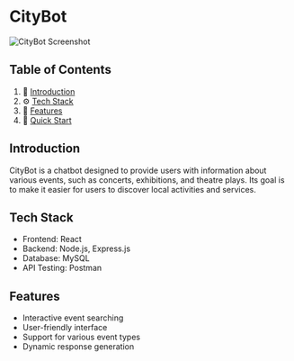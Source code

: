 # CityBot

![CityBot Screenshot](D:\new/CB_1.png)

## Table of Contents
1. 🤖 [Introduction](#introduction)
2. ⚙️ [Tech Stack](#tech-stack)
3. 🔋 [Features](#features)
4. 🤸 [Quick Start](#quick-start)

## Introduction
CityBot is a chatbot designed to provide users with information about various events, such as concerts, exhibitions, and theatre plays. Its goal is to make it easier for users to discover local activities and services.

## Tech Stack
- Frontend: React
- Backend: Node.js, Express.js
- Database: MySQL
- API Testing: Postman

## Features
- Interactive event searching
- User-friendly interface
- Support for various event types
- Dynamic response generation



